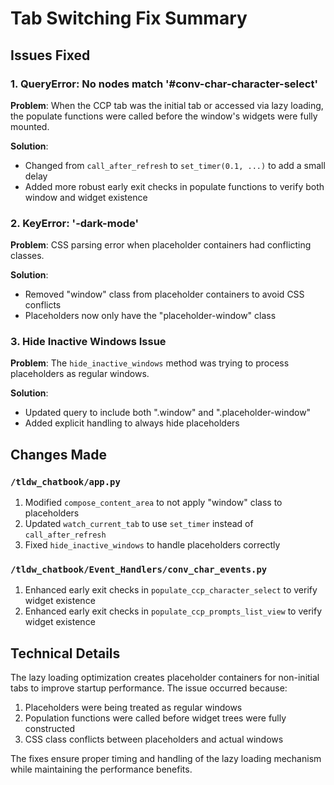 # Tab Switching Fix Summary

## Issues Fixed

### 1. QueryError: No nodes match '#conv-char-character-select'
**Problem**: When the CCP tab was the initial tab or accessed via lazy loading, the populate functions were called before the window's widgets were fully mounted.

**Solution**: 
- Changed from `call_after_refresh` to `set_timer(0.1, ...)` to add a small delay
- Added more robust early exit checks in populate functions to verify both window and widget existence

### 2. KeyError: '-dark-mode'
**Problem**: CSS parsing error when placeholder containers had conflicting classes.

**Solution**:
- Removed "window" class from placeholder containers to avoid CSS conflicts
- Placeholders now only have the "placeholder-window" class

### 3. Hide Inactive Windows Issue
**Problem**: The `hide_inactive_windows` method was trying to process placeholders as regular windows.

**Solution**:
- Updated query to include both ".window" and ".placeholder-window"
- Added explicit handling to always hide placeholders

## Changes Made

### `/tldw_chatbook/app.py`
1. Modified `compose_content_area` to not apply "window" class to placeholders
2. Updated `watch_current_tab` to use `set_timer` instead of `call_after_refresh`
3. Fixed `hide_inactive_windows` to handle placeholders correctly

### `/tldw_chatbook/Event_Handlers/conv_char_events.py`
1. Enhanced early exit checks in `populate_ccp_character_select` to verify widget existence
2. Enhanced early exit checks in `populate_ccp_prompts_list_view` to verify widget existence

## Technical Details

The lazy loading optimization creates placeholder containers for non-initial tabs to improve startup performance. The issue occurred because:

1. Placeholders were being treated as regular windows
2. Population functions were called before widget trees were fully constructed
3. CSS class conflicts between placeholders and actual windows

The fixes ensure proper timing and handling of the lazy loading mechanism while maintaining the performance benefits.